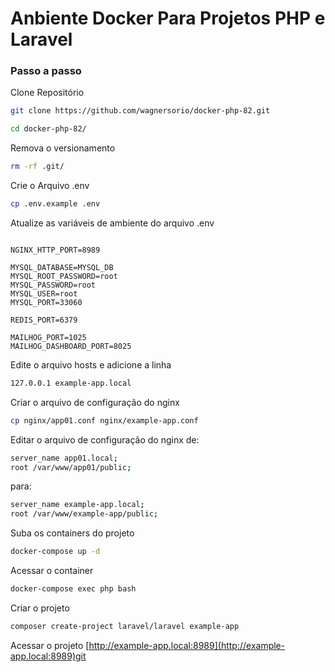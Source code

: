 
# Anbiente Docker Para Projetos PHP e Laravel


### Passo a passo
Clone Repositório
```sh
git clone https://github.com/wagnersorio/docker-php-82.git
```

```sh
cd docker-php-82/
```

Remova o versionamento
```sh
rm -rf .git/
```


Crie o Arquivo .env
```sh
cp .env.example .env
```


Atualize as variáveis de ambiente do arquivo .env
```dosini

NGINX_HTTP_PORT=8989

MYSQL_DATABASE=MYSQL_DB
MYSQL_ROOT_PASSWORD=root
MYSQL_PASSWORD=root
MYSQL_USER=root
MYSQL_PORT=33060

REDIS_PORT=6379 

MAILHOG_PORT=1025
MAILHOG_DASHBOARD_PORT=8025

```

Edite o arquivo hosts e adicione a linha
```sh
127.0.0.1 example-app.local
```


Criar o arquivo de configuração do nginx
```sh
cp nginx/app01.conf nginx/example-app.conf
```


Editar o arquivo de configuração do nginx
de:
```sh
server_name app01.local;
root /var/www/app01/public;
```


para:
```sh
server_name example-app.local;
root /var/www/example-app/public;
```


Suba os containers do projeto
```sh
docker-compose up -d
```


Acessar o container
```sh
docker-compose exec php bash
```

Criar  o projeto
```sh
composer create-project laravel/laravel example-app
```

Acessar o projeto
[http://example-app.local:8989](http://example-app.local:8989)git 